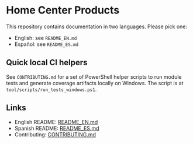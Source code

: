 # Home Center Products

This repository contains documentation in two languages. Please pick one:

- English: see `README_EN.md`
- Español: see `README_ES.md`

Quick local CI helpers
----------------------
See `CONTRIBUTING.md` for a set of PowerShell helper scripts to run module tests
and generate coverage artifacts locally on Windows. The script is at
`tool/scripts/run_tests_windows.ps1`.

Links
-----

- English README: [README_EN.md](README_EN.md)
- Spanish README: [README_ES.md](README_ES.md)
- Contributing: [CONTRIBUTING.md](CONTRIBUTING.md)
